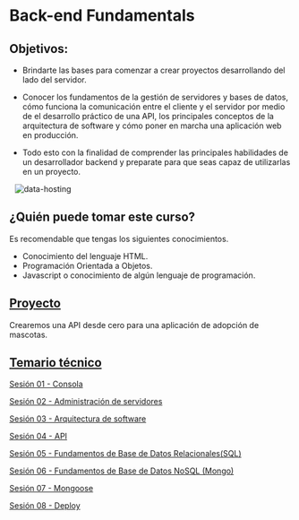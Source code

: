# Back-end Fundamentals

## Objetivos:

- Brindarte las bases para comenzar a crear proyectos desarrollando del lado del servidor. 

- Conocer los fundamentos de la gestión de servidores y bases de datos, cómo funciona la comunicación entre el cliente y el servidor por medio de el desarrollo práctico de una API, los principales conceptos de la arquitectura de software y cómo poner en marcha una aplicación web en producción. 

- Todo esto con la finalidad de comprender las principales habilidades de un desarrollador backend y preparate para que seas capaz de utilizarlas en un proyecto.

<img src="https://i.ibb.co/gjZh5NM/data-hosting.png" alt="data-hosting" align="center"  hspace="10">

## ¿Quién puede tomar este curso?
Es recomendable que tengas los siguientes conocimientos.
- Conocimiento del lenguaje HTML.
- Programación Orientada a Objetos.
- Javascript o conocimiento de algún lenguaje de programación.

## [Proyecto](./Sesion-03/Ejemplo-02)

Crearemos una API desde cero para una aplicación de adopción de mascotas. 

## [Temario técnico](./sesiones)

[Sesión 01 - Consola](Sesion-01)

[Sesión 02 - Administración de servidores](Sesion-02)

[Sesión 03 - Arquitectura de software](Sesion-03)

[Sesión 04 - API](Sesion-04)

[Sesión 05 - Fundamentos de Base de Datos Relacionales(SQL)](Sesion-05)

[Sesión 06 - Fundamentos de Base de Datos NoSQL (Mongo)](Sesion-06)

[Sesión 07 - Mongoose](Sesion-07)

[Sesión 08 - Deploy](Sesion-08)

